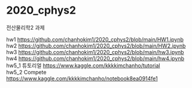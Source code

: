 # 2020_cphys2
전산물리학2 과제

hw1 https://github.com/chanhokim1/2020_cphys2/blob/main/HW1.ipynb \
hw2 https://github.com/chanhokim1/2020_cphys2/blob/main/HW2.ipynb \
hw3 https://github.com/chanhokim1/2020_cphys2/blob/main/hw3.ipynb \
hw4 https://github.com/chanhokim1/2020_cphys2/blob/main/hw4.ipynb \
hw5_1 튜토리얼  https://www.kaggle.com/kkkkimchanho/tutorial    \
hw5_2 Compete https://www.kaggle.com/kkkkimchanho/notebook8ea0914fe1
